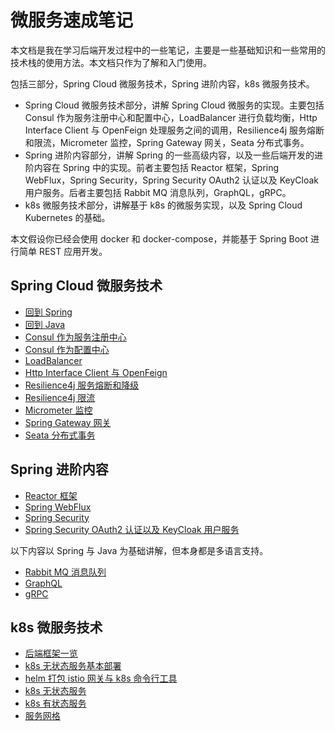 # 微服务速成笔记

本文档是我在学习后端开发过程中的一些笔记，主要是一些基础知识和一些常用的技术栈的使用方法。本文档只作为了解和入门使用。

包括三部分，Spring Cloud 微服务技术，Spring 进阶内容，k8s 微服务技术。

- Spring Cloud 微服务技术部分，讲解 Spring Cloud 微服务的实现。主要包括 Consul 作为服务注册中心和配置中心，LoadBalancer 进行负载均衡，Http Interface Client 与 OpenFeign 处理服务之间的调用，Resilience4j 服务熔断和限流，Micrometer 监控，Spring Gateway 网关，Seata 分布式事务。
- Spring 进阶内容部分，讲解 Spring 的一些高级内容，以及一些后端开发的进阶内容在 Spring 中的实现。前者主要包括 Reactor 框架，Spring WebFlux，Spring Security，Spring Security OAuth2 认证以及 KeyCloak 用户服务。后者主要包括 Rabbit MQ 消息队列，GraphQL，gRPC。
- k8s 微服务技术部分，讲解基于 k8s 的微服务实现，以及 Spring Cloud Kubernetes 的基础。

本文假设你已经会使用 docker 和 docker-compose，并能基于 Spring Boot 进行简单 REST 应用开发。

## Spring Cloud 微服务技术

- [回到 Spring](notes/01.md)
- [回到 Java](notes/02.md)
- [Consul 作为服务注册中心](notes/03.md)
- [Consul 作为配置中心](notes/04.md)
- [LoadBalancer](notes/05.md)
- [Http Interface Client 与 OpenFeign](notes/06.md)
- [Resilience4j 服务熔断和降级](notes/07.md)
- [Resilience4j 限流](notes/08.md)
- [Micrometer 监控](notes/09.md)
- [Spring Gateway 网关](notes/10.md)
- [Seata 分布式事务](notes/11.md)

## Spring 进阶内容

- [Reactor 框架](notes/12.md)
- [Spring WebFlux](notes/13.md)
- [Spring Security](notes/14.md)
- [Spring Security OAuth2 认证以及 KeyCloak 用户服务](notes/15.md)

以下内容以 Spring 与 Java 为基础讲解，但本身都是多语言支持。

- [Rabbit MQ 消息队列](notes/16.md)
- [GraphQL](notes/17.md)
- [gRPC](notes/18.md)

## k8s 微服务技术

- [后端框架一览](notes/19.md)
- [k8s 无状态服务基本部署](notes/20.md)
- [helm 打包 istio 网关与 k8s 命令行工具](notes/21.md)
- [k8s 无状态服务](notes/22.md)
- [k8s 有状态服务](notes/23.md)
- [服务网格](notes/24.md)
